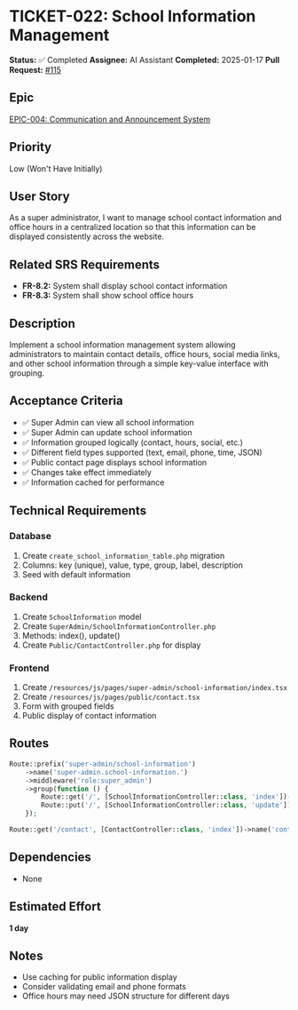 # TICKET-022: School Information Management

**Status:** ✅ Completed
**Assignee:** AI Assistant
**Completed:** 2025-01-17
**Pull Request:** [#115](https://github.com/st4rboy1/cbhlc/pull/115)

## Epic

[EPIC-004: Communication and Announcement System](./EPIC-004-communication-system.md)

## Priority

Low (Won't Have Initially)

## User Story

As a super administrator, I want to manage school contact information and office hours in a centralized location so that this information can be displayed consistently across the website.

## Related SRS Requirements

- **FR-8.2:** System shall display school contact information
- **FR-8.3:** System shall show school office hours

## Description

Implement a school information management system allowing administrators to maintain contact details, office hours, social media links, and other school information through a simple key-value interface with grouping.

## Acceptance Criteria

- ✅ Super Admin can view all school information
- ✅ Super Admin can update school information
- ✅ Information grouped logically (contact, hours, social, etc.)
- ✅ Different field types supported (text, email, phone, time, JSON)
- ✅ Public contact page displays school information
- ✅ Changes take effect immediately
- ✅ Information cached for performance

## Technical Requirements

### Database

1. Create `create_school_information_table.php` migration
2. Columns: key (unique), value, type, group, label, description
3. Seed with default information

### Backend

1. Create `SchoolInformation` model
2. Create `SuperAdmin/SchoolInformationController.php`
3. Methods: index(), update()
4. Create `Public/ContactController.php` for display

### Frontend

1. Create `/resources/js/pages/super-admin/school-information/index.tsx`
2. Create `/resources/js/pages/public/contact.tsx`
3. Form with grouped fields
4. Public display of contact information

## Routes

```php
Route::prefix('super-admin/school-information')
    ->name('super-admin.school-information.')
    ->middleware('role:super_admin')
    ->group(function () {
        Route::get('/', [SchoolInformationController::class, 'index'])->name('index');
        Route::put('/', [SchoolInformationController::class, 'update'])->name('update');
    });

Route::get('/contact', [ContactController::class, 'index'])->name('contact');
```

## Dependencies

- None

## Estimated Effort

**1 day**

## Notes

- Use caching for public information display
- Consider validating email and phone formats
- Office hours may need JSON structure for different days
